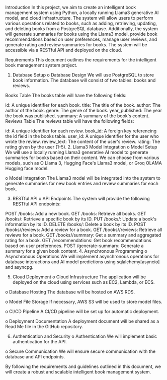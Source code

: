Introduction
In this project, we aim to create an intelligent book management system using Python, a locally running Llama3 generative AI model, and cloud infrastructure. The system will allow users to perform various operations related to books, such as adding, retrieving, updating, and deleting books from a PostgreSQL database. Additionally, the system will generate summaries for books using the Llama3 model, provide book recommendations based on user preferences, manage user reviews, and generate rating and review summaries for books. The system will be accessible via a RESTful API and deployed on the cloud.

Requirements
This document outlines the requirements for the intelligent book management system project.

1. Database Setup
o Database Design
We will use PostgreSQL to store book information. The database will consist of two tables: books and reviews.

Books Table
The books table will have the following fields:

id: A unique identifier for each book.
title: The title of the book.
author: The author of the book.
genre: The genre of the book.
year_published: The year the book was published.
summary: A summary of the book's content.
Reviews Table
The reviews table will have the following fields:

id: A unique identifier for each review.
book_id: A foreign key referencing the id field in the books table.
user_id: A unique identifier for the user who wrote the review.
review_text: The content of the user's review.
rating: The rating given by the user (1-5).
2. Llama3 Model Integration
o Model Setup
We will use a locally running Llama3 generative AI model to generate summaries for books based on their content. We can choose from various models, such as O Llama 3, Hugging Face's Llama3 model, or Groq OLAMA Hugging face model.

o Model Integration
The Llama3 model will be integrated into the system to generate summaries for new book entries and review summaries for each book.

3. RESTful API
o API Endpoints
The system will provide the following RESTful API endpoints:

POST /books: Add a new book.
GET /books: Retrieve all books.
GET /books/<id>: Retrieve a specific book by its ID.
PUT /books/<id>: Update a book's information by its ID.
DELETE /books/<id>: Delete a book by its ID.
POST /books/<id>/reviews: Add a review for a book.
GET /books/<id>/reviews: Retrieve all reviews for a book.
GET /books/<id>/summary: Get a summary and aggregated rating for a book.
GET /recommendations: Get book recommendations based on user preferences.
POST /generate-summary: Generate a summary for a given book content.
4. Asynchronous Programming
o Asynchronous Operations
We will implement asynchronous operations for database interactions and AI model predictions using sqlalchemy[asyncio] and asyncpg.

5. Cloud Deployment
o Cloud Infrastructure
The application will be deployed on the cloud using services such as EC2, Lambda, or ECS.

o Database Hosting
The database will be hosted on AWS RDS.

o Model File Storage
If necessary, AWS S3 will be used to store model files.

o CI/CD Pipeline
A CI/CD pipeline will be set up for automatic deployment.

o Deployment Documentation
A deployment document will be shared as a Read Me file in the GitHub repository.

6. Authentication and Security
o Authentication
We will implement basic authentication for the API.

o Secure Communication
We will ensure secure communication with the database and API endpoints.

By following the requirements and guidelines outlined in this document, we will create a robust and scalable intelligent book management system.
